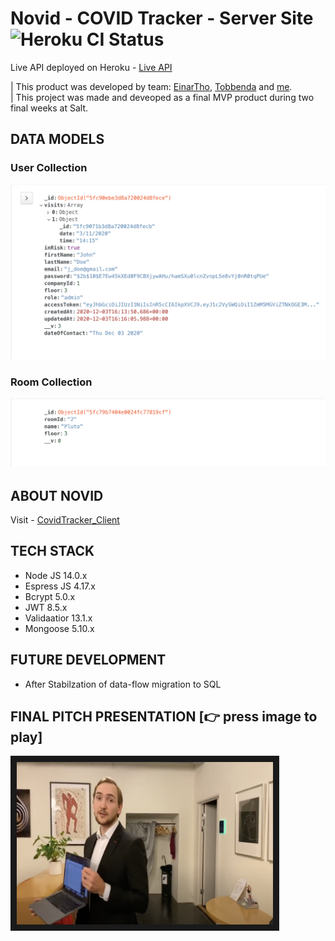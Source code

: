 # Novid - COVID Tracker - Server Site ![Heroku CI Status](https://camo.githubusercontent.com/6979881d5a96b7b18a057083bb8aeb87ba35fc279452e29034c1e1c49ade0636/68747470733a2f2f7777772e6865726f6b7563646e2e636f6d2f6465706c6f792f627574746f6e2e737667)

Live API deployed on Heroku - [Live API](https://novid-backend.herokuapp.com/api/) 

| This product was developed by team: [EinarTho](https://github.com/EinarTho), [Tobbenda](https://github.com/tobbenda) and [me](https://github.com/Ryjekk). <br/>
| This project was made and deveoped as a final MVP product during two final weeks at Salt. 

## DATA MODELS
### User Collection
![UserCollection](/UserCollection.png)
### Room Collection
![RoomCollection](/RoomCollection.png)

## ABOUT NOVID
Visit - [CovidTracker_Client](https://github.com/Ryjekk/CovidTracker_Client)

## TECH STACK
+ Node JS 14.0.x
+ Espress JS 4.17.x
+ Bcrypt 5.0.x
+ JWT 8.5.x
+ Validaatior 13.1.x
+ Mongoose 5.10.x

## FUTURE DEVELOPMENT
+ After Stabilzation of data-flow migration to SQL

## FINAL PITCH PRESENTATION [👉 press image to play]
<a href="http://www.youtube.com/watch?feature=player_embedded&v=DK5A3TiPBjo
" target="_blank"><img src="/NovidThumb.png" 
alt="NOVID pitch demo" width="410" height="260" border="10" /></a>
